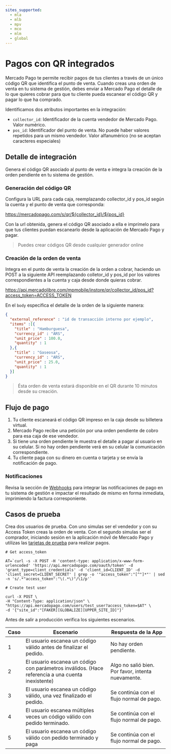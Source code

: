 ```yaml
---
sites_supported:
  - mla
  - mlb
  - mpv
  - mco
  - mlm
  - global
---
```



# Pagos con QR integrados


Mercado Pago te permite recibir pagos de tus clientes a través de un único código QR que identifica el punto de venta.   Cuando creas una orden de venta en tu sistema de gestión, debes enviar a Mercado Pago el detalle de lo que quieres cobrar para que tu cliente pueda escanear el código QR y pagar lo que ha comprado.

Identificamos dos atributos importantes en la integración:

* `collector_id`: Identificador de la cuenta vendedor de Mercado Pago. Valor numérico.
* `pos_id`: Identificador del punto de venta. No puede haber valores repetidos para un mismo vendedor. Valor alfanumérico (no se aceptan caracteres especiales)


## Detalle de integración

Genera el código QR asociado al punto de venta e integra la creación de la orden pendiente en tu sistema de gestión.

### Generación del código QR

Configura la URL para cada caja, reemplazando collector_id y pos_id según la cuenta y el punto de venta que corresponda:

https://mercadopago.com/s/qr/${collector_id}/${pos_id}

Con la url obtenida, genera el código QR asociado a ella e imprímelo para que tus clientes puedan escanearlo desde la aplicación de Mercado Pago y pagar.

> Puedes crear códigos QR desde cualquier generador online

### Creación de la orden de venta

Integra en el punto de venta la creación de la orden a cobrar, haciendo un POST a la siguiente API reemplazando colletor_id y pos_id por los valores correspondientes a la cuenta y caja desde donde quieras cobrar.

https://api.mercadolibre.com/mpmobile/instore/qr/collector_id/pos_id?access_token=ACCESS_TOKEN


En el `body` especifica el detalle de la orden de la siguiente manera:

```json
{
  "external_reference" : "id de transacción interno por ejemplo",
  "items" :[{
    "title" : "Hamburguesa",
    "currency_id" : "ARS",
    "unit_price" : 100.0,
    "quantity" : 1
  },{
    "title" : "Gaseosa",
    "currency_id" : "ARS",
    "unit_price" : 25.0,
    "quantity" : 1
  }]
}

```
> Ésta orden de venta estará disponible en el QR durante 10 minutos desde su creación.

## Flujo de pago

1. Tu cliente escaneará el código QR impreso en la caja desde su billetera virtual. 
2. Mercado Pago recibe una petición por una orden pendiente de cobro para esa caja de ese vendedor. 
3. Si tiene una orden pendiente le muestra el detalle a pagar al usuario en su celular. Si no hay orden pendiente verá en su celular la comunicación correspondiente.
4. Tu cliente paga con su dinero en cuenta o tarjeta y se envía la notificación de pago.

### Notificaciones

Revisa la sección de [Webhooks](/guides/notifications/webhooks.es.md) para integrar las notificaciones de pago en tu sistema de gestión e impactar el resultado de mismo en forma inmediata, imprimiendo la factura corresponiente.


## Casos de prueba

Crea dos usuarios de prueba. Con uno simulas ser el vendedor y con su Access Token creas la orden de venta. Con el segundo simulas ser el comprador, iniciando sesión en la aplicación móvil de Mercado Pago y utilizas las [tarjetas de prueba](/guides/payments/api/testing.es.md) para realizar pagos.


```
# Get access_token

AT=`curl -s -X POST -H 'content-type: application/x-www-form-urlencoded' 'https://api.mercadopago.com/oauth/token' -d 'grant_type=client_credentials' -d 'client_id=CLIENT_ID' -d 'client_secret=CLIENT_SECRET' | grep -o '"access_token":"[^"]*"' | sed -n 's/.*"access_token":"\(.*\)"/\1/p'`

```

```
# Create test user

curl -X POST \
-H "Content-Type: application/json" \
"https://api.mercadopago.com/users/test_user?access_token=$AT" \
-d '{"site_id":"[FAKER][GLOBALIZE][UPPER_SITE_ID]"}'

```

Antes de salir a producción verifica los siguientes escenarios.



| Caso 		| Escenario 				 | Respuesta de la App        |
| ---- 		| ---- 				 | ----------        |
| 1  	| El usuario escanea un código válido antes de finalizar el pedido.|No hay orden pendiente.|
| 2   	| El usuario escanea un código con parámetros inválidos. (Hace referencia a una cuenta inexistente)|Algo no salió bien. Por favor, intenta nuevamente.|
| 3  	| El usuario escanea  un código válido, una vez finalizado el pedido.|Se continúa con el flujo normal de pago.|
| 4  	| El usuario escanea múltiples veces un código válido con pedido terminado.|Se continúa con el flujo normal de pago.|
| 5    	| El usuario escanea un código válido con pedido terminado y paga|Se continúa con el flujo normal de pago.|





